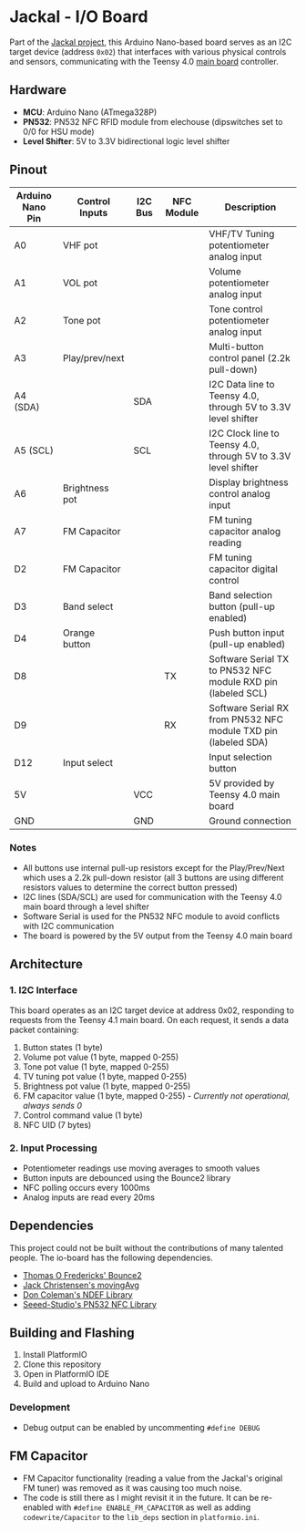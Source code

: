 # Jackal - I/O Board

Part of the [Jackal project](../), this Arduino Nano-based board serves as an I2C target device (address `0x02`) that interfaces with various physical controls and sensors, communicating with the Teensy 4.0 [main board](../main-board) controller.

## Hardware

- **MCU**: Arduino Nano (ATmega328P)
- **PN532**: PN532 NFC RFID module from elechouse (dipswitches set to 0/0 for HSU mode)
- **Level Shifter**: 5V to 3.3V bidirectional logic level shifter

## Pinout

| Arduino Nano Pin | Control Inputs | I2C Bus | NFC Module | Description |
|-----------------|----------------|----------|------------|-------------|
| A0 | VHF pot |  |  | VHF/TV Tuning potentiometer analog input |
| A1 | VOL pot |  |  | Volume potentiometer analog input |
| A2 | Tone pot |  |  | Tone control potentiometer analog input |
| A3 | Play/prev/next |  |  | Multi-button control panel (2.2k pull-down) |
| A4 (SDA) |  | SDA |  | I2C Data line to Teensy 4.0, through 5V to 3.3V level shifter |
| A5 (SCL) |  | SCL |  | I2C Clock line to Teensy 4.0, through 5V to 3.3V level shifter |
| A6 | Brightness pot |  |  | Display brightness control analog input |
| A7 | FM Capacitor |  |  | FM tuning capacitor analog reading |
| D2 | FM Capacitor |  |  | FM tuning capacitor digital control |
| D3 | Band select |  |  | Band selection button (pull-up enabled) |
| D4 | Orange button |  |  | Push button input (pull-up enabled) |
| D8 |  |  | TX | Software Serial TX to PN532 NFC module RXD pin (labeled SCL) |
| D9 |  |  | RX | Software Serial RX from PN532 NFC module TXD pin (labeled SDA) |
| D12 | Input select |  |  | Input selection button |
| 5V |  | VCC |  | 5V provided by Teensy 4.0 main board |
| GND |  | GND |  | Ground connection |

### Notes

- All buttons use internal pull-up resistors except for the Play/Prev/Next which uses a 2.2k pull-down resistor (all 3 buttons are using different resistors values to determine the correct button pressed)
- I2C lines (SDA/SCL) are used for communication with the Teensy 4.0 main board through a level shifter
- Software Serial is used for the PN532 NFC module to avoid conflicts with I2C communication
- The board is powered by the 5V output from the Teensy 4.0 main board

## Architecture

### 1. I2C Interface

This board operates as an I2C target device at address 0x02, responding to requests from the Teensy 4.1 main board. On each request, it sends a data packet containing:

1. Button states (1 byte)
2. Volume pot value (1 byte, mapped 0-255)
3. Tone pot value (1 byte, mapped 0-255)
4. TV tuning pot value (1 byte, mapped 0-255)
5. Brightness pot value (1 byte, mapped 0-255)
6. FM capacitor value (1 byte, mapped 0-255) - _Currently not operational, always sends 0_
7. Control command value (1 byte)
8. NFC UID (7 bytes)

### 2. Input Processing

- Potentiometer readings use moving averages to smooth values
- Button inputs are debounced using the Bounce2 library
- NFC polling occurs every 1000ms
- Analog inputs are read every 20ms

## Dependencies

This project could not be built without the contributions of many talented people. The io-board has the following dependencies.

- [Thomas O Fredericks' Bounce2](https://github.com/thomasfredericks/Bounce2)
- [Jack Christensen's movingAvg](https://github.com/JChristensen/movingAvg)
- [Don Coleman's NDEF Library](https://github.com/don/NDEF)
- [Seeed-Studio's PN532 NFC Library](https://github.com/Seeed-Studio/PN532)

## Building and Flashing

1. Install PlatformIO
2. Clone this repository
3. Open in PlatformIO IDE
4. Build and upload to Arduino Nano

### Development

- Debug output can be enabled by uncommenting `#define DEBUG`

## FM Capacitor

- FM Capacitor functionality (reading a value from the Jackal's original FM tuner) was removed as it was causing too much noise.
- The code is still there as I might revisit it in the future. It can be re-enabled with `#define ENABLE_FM_CAPACITOR` as well as adding `codewrite/Capacitor` to the `lib_deps` section in `platformio.ini`.

